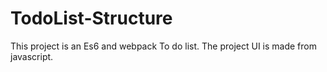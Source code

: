 # TodoList-Structure
This project is an Es6 and webpack  To do list. The project UI is made from javascript.
